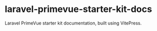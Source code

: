 # laravel-primevue-starter-kit-docs
Laravel PrimeVue starter kit documentation, built using VitePress.
